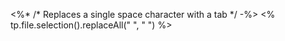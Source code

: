 <%* /* Replaces a single space character with a tab  */ -%>
<% tp.file.selection().replaceAll(" ", "	") %>